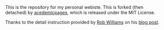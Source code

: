 This is the repository for my personal webiste. This is forked (then detached) by [acedemicpages](acdemicpages.github.io), which is released under the MIT License. 

Thanks to the detail instruction provided by [Rob Williams](https://jayrobwilliams.com/) on his [blog post](https://jayrobwilliams.com/posts/2020/06/academic-website/).